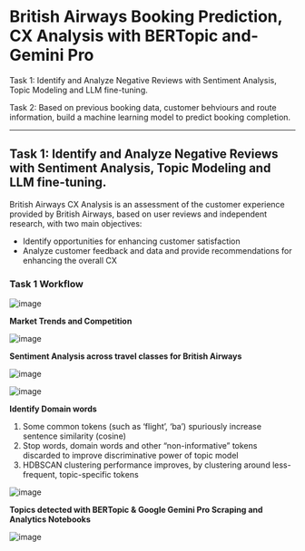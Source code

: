 # British Airways Booking Prediction, CX Analysis with BERTopic and-Gemini Pro
Task 1: Identify and Analyze Negative Reviews with Sentiment Analysis, Topic Modeling and LLM fine-tuning.

Task 2: Based on previous booking data, customer behviours and route information, build a machine learning model to predict booking completion. 

---
## Task 1: **Identify and Analyze Negative Reviews with Sentiment Analysis, Topic Modeling and LLM fine-tuning.**
British Airways CX Analysis is an assessment of the customer experience provided by British Airways, based on user reviews and independent research, with two main objectives:
- Identify opportunities for enhancing customer satisfaction
- Analyze customer feedback and data and provide recommendations for enhancing the overall CX

### Task 1 Workflow
![image](https://github.com/hantablack9/British-Airways-Booking-Prediction-CX-Analysis-with-BERTopic-and-Gemini-Pro/assets/101001907/464e1633-a858-4ff9-9ef2-3ca379a35e1b)


**Market Trends and Competition**

![image](https://github.com/hantablack9/British-Airways-Booking-Prediction-CX-Analysis-with-BERTopic-and-Gemini-Pro/assets/101001907/2cf98eaf-81db-427e-a85c-086621b2a9b8)

**Sentiment Analysis across travel classes for British Airways**

![image](https://github.com/hantablack9/British-Airways-Booking-Prediction-CX-Analysis-with-BERTopic-and-Gemini-Pro/assets/101001907/0fe9ea74-ab2d-4068-8b52-f23aa5517d7a)

![image](https://github.com/hantablack9/British-Airways-Booking-Prediction-CX-Analysis-with-BERTopic-and-Gemini-Pro/assets/101001907/aa048832-7915-44a9-bf64-bcff3a02e6f5)

**Identify Domain words**
1. Some common tokens (such as ‘flight’, ‘ba’) spuriously increase sentence similarity (cosine)
2. Stop words, domain words and other “non-informative” tokens discarded to improve discriminative power of topic model
3. HDBSCAN clustering performance improves, by clustering around less-frequent, topic-specific tokens

![image](https://github.com/hantablack9/British-Airways-Booking-Prediction-CX-Analysis-with-BERTopic-and-Gemini-Pro/assets/101001907/38de1537-0e11-4d49-a4e5-a1cff4ede958)

**Topics detected with BERTopic 
& Google Gemini Pro Scraping and Analytics Notebooks**

![image](https://github.com/hantablack9/British-Airways-Booking-Prediction-CX-Analysis-with-BERTopic-and-Gemini-Pro/assets/101001907/e94bf011-54fd-4bea-8a29-ea3bfb2b0c4d)


